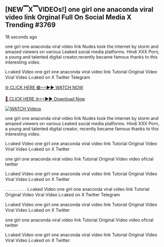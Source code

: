 ## [NEW▔X▔VIDEOs!] one girl one anaconda viral video link Orginal Full On Social Media X Trending #3769

18 seconds ago

one girl one anaconda viral video link Nudes took the internet by storm and amazed viewers on various Leaked social media platforms. Hindi XXX Porn, a young and talented digital creator,recently became famous thanks to this interesting video.

L𝚎aked Video one girl one anaconda viral video link Tutorial Original Video Viral Video L𝚎aked on X Twitter Telegram

[🌐 CLICK HERE 🟢==►► WATCH NOW](https://dekho-ki-hoy-07-2k25.blogspot.com/2025/01/viral-tv.html)

[🔴 CLICK HERE 🌐==►► Download Now](https://dekho-ki-hoy-07-2k25.blogspot.com/2025/01/viral-tv.html)

[![WATCH Videos](https://i.imgur.com/PlrYii1.png)](https://dekho-ki-hoy-07-2k25.blogspot.com/2025/01/viral-tv.html)

one girl one anaconda viral video link Nudes took the internet by storm and amazed viewers on various Leaked social media platforms. Hindi XXX Porn, a young and talented digital creator, recently became famous thanks to this interesting video.

L𝚎aked Video one girl one anaconda viral video link Tutorial Original Video Viral Video L𝚎aked on X Twitter

one girl one anaconda viral video link Tutorial Original Video video oficial twitter

L𝚎aked Video one girl one anaconda viral video link Tutorial Original Video Viral Video L𝚎aked on X Twitter

. . . . . . . . . L𝚎aked Video one girl one anaconda viral video link Tutorial Original Video Viral Video L𝚎aked on X Twitter Telegram

L𝚎aked Video one girl one anaconda viral video link Tutorial Original Video Viral Video L𝚎aked on X Twitter

one girl one anaconda viral video link Tutorial Original Video video oficial twitter

L𝚎aked Video one girl one anaconda viral video link Tutorial Original Video Viral Video L𝚎aked on X Twitter.